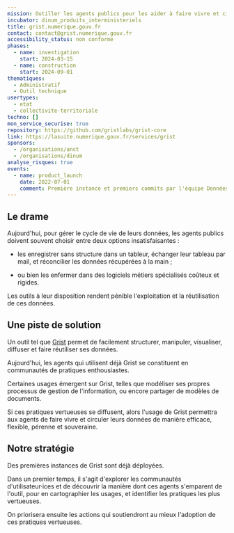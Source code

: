 ```yaml
---
mission: Outiller les agents publics pour les aider à faire vivre et circuler leurs données de manière efficace, flexible, pérenne et souveraine
incubator: dinum_produits_interministeriels
title: grist.numerique.gouv.fr
contact: contact@grist.numerique.gouv.fr
accessibility_status: non conforme
phases:
  - name: investigation
    start: 2024-03-15
  - name: construction
    start: 2024-09-01
thematiques:
  - Administratif
  - Outil technique
usertypes:
  - etat
  - collectivite-territoriale
techno: []
mon_service_securise: true
repository: https://github.com/gristlabs/grist-core
link: https://lasuite.numerique.gouv.fr/services/grist
sponsors:
  - /organisations/anct
  - /organisations/dinum
analyse_risques: true
events:
  - name: product_launch
    date: 2022-07-01
    comment: Première instance et premiers commits par l'équipe Données et Territoires de l'ANCT.
---
```

## Le drame

Aujourd'hui, pour gérer le cycle de vie de leurs données, les agents publics
doivent souvent choisir entre deux options insatisfaisantes :

- les enregistrer sans structure dans un tableur, échanger leur tableau par mail, et réconcilier les données récupérées à la main ;

- ou bien les enfermer dans des logiciels métiers spécialisés coûteux et rigides.

Les outils à leur disposition rendent pénible l'exploitation et la
réutilisation de ces données.

## Une piste de solution

Un outil tel que [Grist](https://www.getgrist.com/) permet de facilement
structurer, manipuler, visualiser, diffuser et faire réutiliser ses données.

Aujourd'hui, les agents qui utilisent déjà Grist se constituent en communautés
de pratiques enthousiastes.

Certaines usages émergent sur Grist, telles que modéliser ses propres
processus de gestion de l'information, ou encore partager de modèles de
documents.

Si ces pratiques vertueuses se diffusent, alors l'usage de Grist permettra aux
agents de faire vivre et circuler leurs données de manière efficace, flexible,
pérenne et souveraine.

## Notre stratégie

Des premières instances de Grist sont déjà déployées.

Dans un premier temps, il s'agit d'explorer les communautés d'utilisateur·ices
et de découvrir la manière dont ces agents s'emparent de l'outil, pour
en cartographier les usages, et identifier les pratiques les plus vertueuses.

On priorisera ensuite les actions qui soutiendront au mieux l'adoption de ces
pratiques vertueuses. 
